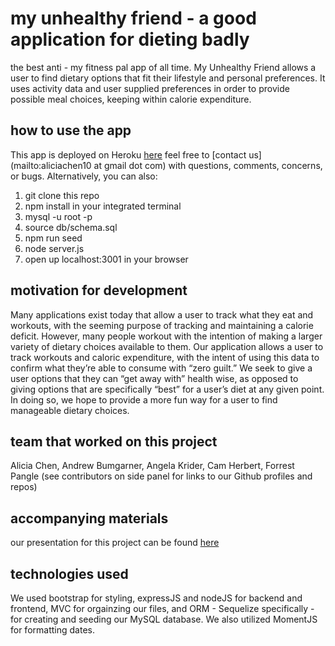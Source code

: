 # my unhealthy friend - a good application for dieting badly 
the best anti - my fitness pal app of all time. My Unhealthy Friend allows a user to find dietary options that fit their lifestyle and personal preferences. It uses activity data and user supplied preferences in order to provide possible meal choices, keeping within calorie expenditure. 

## how to use the app
This app is deployed on Heroku [here](https://murmuring-depths-69285.herokuapp.com/) feel free to [contact us](mailto:aliciachen10 at gmail dot com) with questions, comments, concerns, or bugs. Alternatively, you can also:
1. git clone this repo
2. npm install in your integrated terminal
3. mysql -u root -p 
4. source db/schema.sql
5. npm run seed 
6. node server.js 
7. open up localhost:3001 in your browser

## motivation for development
Many applications exist today that allow a user to track what they eat and workouts, with the seeming purpose of tracking and maintaining a calorie deficit. However, many people workout with the intention of making a larger variety of dietary choices available to them. Our application allows a user to track workouts and caloric expenditure, with the intent of using this data to confirm what they’re able to consume with “zero guilt.” We seek to give a user options that they can “get away with” health wise, as opposed to giving options that are specifically “best” for a user’s diet at any given point. In doing so, we hope to provide a more fun way for a user to find manageable dietary choices.

## team that worked on this project
Alicia Chen, Andrew Bumgarner, Angela Krider, Cam Herbert, Forrest Pangle (see contributors on side panel for links to our Github profiles and repos) 

## accompanying materials
our presentation for this project can be found [here](https://docs.google.com/presentation/d/1wxW50L7zG5RX4WtW5pbF5NQbHtr4I6cTq_Pp0wecp7M/edit#slide=id.p)

## technologies used
We used bootstrap for styling, expressJS and nodeJS for backend and frontend, MVC for orgainzing our files, and ORM - Sequelize specifically - for creating and seeding our MySQL database. We also utilized MomentJS for formatting dates. 
